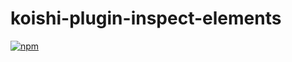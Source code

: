 # koishi-plugin-inspect-elements

[![npm](https://img.shields.io/npm/v/koishi-plugin-inspect-elements?style=flat-square)](https://www.npmjs.com/package/koishi-plugin-inspect-elements)
